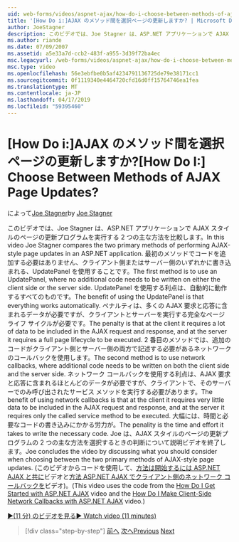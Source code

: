 ```yaml
---
uid: web-forms/videos/aspnet-ajax/how-do-i-choose-between-methods-of-ajax-page-updates
title: '[How Do i:]AJAX のメソッド間を選択ページの更新しますか? | Microsoft Docs'
author: JoeStagner
description: このビデオでは、Joe Stagner は、ASP.NET アプリケーションで AJAX スタイルのページの更新プログラムを実行する 2 つの主な方法を比較します。 最初のメソッドでは、Upd を使用する.
ms.author: riande
ms.date: 07/09/2007
ms.assetid: a5e33a7d-ccb2-483f-a955-3d39f72ba4ec
msc.legacyurl: /web-forms/videos/aspnet-ajax/how-do-i-choose-between-methods-of-ajax-page-updates
msc.type: video
ms.openlocfilehash: 56e3ebfbe0b5af4234791136725de79e38171cc1
ms.sourcegitcommit: 0f1119340e4464720cfd16d0ff15764746ea1fea
ms.translationtype: MT
ms.contentlocale: ja-JP
ms.lasthandoff: 04/17/2019
ms.locfileid: "59395460"
---
```

# <a name="how-do-i-choose-between-methods-of-ajax-page-updates"></a><span data-ttu-id="f9c79-105">[How Do i:]AJAX のメソッド間を選択ページの更新しますか?</span><span class="sxs-lookup"><span data-stu-id="f9c79-105">[How Do I:] Choose Between Methods of AJAX Page Updates?</span></span>

<span data-ttu-id="f9c79-106">によって[Joe Stagner](https://github.com/JoeStagner)</span><span class="sxs-lookup"><span data-stu-id="f9c79-106">by [Joe Stagner](https://github.com/JoeStagner)</span></span>

<span data-ttu-id="f9c79-107">このビデオでは、Joe Stagner は、ASP.NET アプリケーションで AJAX スタイルのページの更新プログラムを実行する 2 つの主な方法を比較します。</span><span class="sxs-lookup"><span data-stu-id="f9c79-107">In this video Joe Stagner compares the two primary methods of performing AJAX-style page updates in an ASP.NET application.</span></span> <span data-ttu-id="f9c79-108">最初のメソッドでコードを追加する必要はありません、クライアント側またはサーバー側のいずれかに書き込まれる、UpdatePanel を使用することです。</span><span class="sxs-lookup"><span data-stu-id="f9c79-108">The first method is to use an UpdatePanel, where no additional code needs to be written on either the client side or the server side.</span></span> <span data-ttu-id="f9c79-109">UpdatePanel を使用する利点は、自動的に動作するすべてのものです。</span><span class="sxs-lookup"><span data-stu-id="f9c79-109">The benefit of using the UpdatePanel is that everything works automatically.</span></span> <span data-ttu-id="f9c79-110">ペナルティは、多くの AJAX 要求と応答に含まれるデータが必要ですが、クライアントとサーバーを実行する完全なページ ライフ サイクルが必要です。</span><span class="sxs-lookup"><span data-stu-id="f9c79-110">The penalty is that at the client it requires a lot of data to be included in the AJAX request and response, and at the server it requires a full page lifecycle to be executed.</span></span> <span data-ttu-id="f9c79-111">2 番目のメソッドでは、追加のコードがクライアント側とサーバー側の両方で記述する必要があるネットワークのコールバックを使用します。</span><span class="sxs-lookup"><span data-stu-id="f9c79-111">The second method is to use network callbacks, where additional code needs to be written on both the client side and the server side.</span></span> <span data-ttu-id="f9c79-112">ネットワーク コールバックを使用する利点は、AJAX 要求と応答に含まれるほとんどのデータが必要ですが、クライアントで、そのサーバーでのみ呼び出されたサービス メソッドを実行する必要があります。</span><span class="sxs-lookup"><span data-stu-id="f9c79-112">The benefit of using network callbacks is that at the client it requires very little data to be included in the AJAX request and response, and at the server it requires only the called service method to be executed.</span></span> <span data-ttu-id="f9c79-113">大幅には、時間と必要なコードの書き込みにかかる労力が。</span><span class="sxs-lookup"><span data-stu-id="f9c79-113">The penality is the time and effort it takes to write the necessary code.</span></span> <span data-ttu-id="f9c79-114">Joe は、AJAX スタイルのページの更新プログラムの 2 つの主な方法を選択するときの判断について説明ビデオを終了します。</span><span class="sxs-lookup"><span data-stu-id="f9c79-114">Joe concludes the video by discussing what you should consider when choosing between the two primary methods of AJAX-style page updates.</span></span> <span data-ttu-id="f9c79-115">(このビデオからコードを使用して、[方法は開始するには ASP.NET AJAX と共に](how-do-i-get-started-with-aspnet-ajax.md)ビデオと[方法 ASP.NET AJAX でクライアント側のネットワーク コールバックを](how-do-i-make-client-side-network-callbacks-with-aspnet-ajax.md)ビデオ)。</span><span class="sxs-lookup"><span data-stu-id="f9c79-115">(This video uses the code from the [How Do I Get Started with ASP.NET AJAX](how-do-i-get-started-with-aspnet-ajax.md) video and the [How Do I Make Client-Side Network Callbacks with ASP.NET AJAX](how-do-i-make-client-side-network-callbacks-with-aspnet-ajax.md) video.)</span></span>

[<span data-ttu-id="f9c79-116">&#9654;(11 分) のビデオを見る</span><span class="sxs-lookup"><span data-stu-id="f9c79-116">&#9654; Watch video (11 minutes)</span></span>](https://channel9.msdn.com/Blogs/ASP-NET-Site-Videos/how-do-i-choose-between-methods-of-ajax-page-updates)

> [!div class="step-by-step"]
> <span data-ttu-id="f9c79-117">[前へ](how-do-i-update-multiple-regions-of-a-page-with-aspnet-ajax.md)
> [次へ](how-do-i-use-other-javascript-user-interface-libraries-with-aspnet-ajax.md)</span><span class="sxs-lookup"><span data-stu-id="f9c79-117">[Previous](how-do-i-update-multiple-regions-of-a-page-with-aspnet-ajax.md)
[Next](how-do-i-use-other-javascript-user-interface-libraries-with-aspnet-ajax.md)</span></span>
